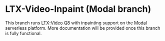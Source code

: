 # LTX-Video-Inpaint (Modal branch)

This branch runs [LTX-Video Q8](https://www.github.com/KONAKONA666/LTX-Video) with inpainting support on the [Modal](https://www.modal.com) serverless platform. More documentation will be provided once this branch is fully functional.
